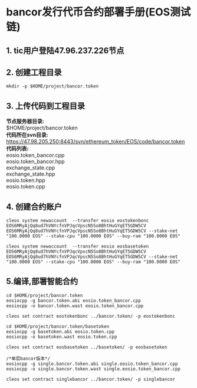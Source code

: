 # bancor发行代币合约部署手册(EOS测试链)
## 1. tic用户登陆47.96.237.226节点
    
## 2. 创建工程目录

```
mkdir -p $HOME/project/bancor.token
```

## 3. 上传代码到工程目录
**节点服务器目录:**<br>
$HOME/project/bancor.token<br>
**代码所在svn目录:**<br> https://47.98.205.250:8443/svn/ethereum_token/EOS/code/bancor.token<br>
**代码列表:**<br>
eosio.token_bancor.cpp<br>
eosio.token_bancor.hpp<br>
exchange_state.cpp<br>
exchange_state.hpp<br>
eosio.token.hpp<br>
eosio.token.cpp<br>

## 4. 创建合约账户


```
cleos system newaccount  --transfer eosio eostokenbonc EOS6MRyAjQq8ud7hVNYcfnVPJqcVpscN5So8BhtHuGYqET5GDW5CV EOS6MRyAjQq8ud7hVNYcfnVPJqcVpscN5So8BhtHuGYqET5GDW5CV --stake-net "100.0000 EOS" --stake-cpu "100.0000 EOS" --buy-ram "100.0000 EOS"
```

```
cleos system newaccount  --transfer eosio eosbasetoken EOS6MRyAjQq8ud7hVNYcfnVPJqcVpscN5So8BhtHuGYqET5GDW5CV EOS6MRyAjQq8ud7hVNYcfnVPJqcVpscN5So8BhtHuGYqET5GDW5CV --stake-net "100.0000 EOS" --stake-cpu "100.0000 EOS" --buy-ram "100.0000 EOS"
```

## 5.编译,部署智能合约

```
cd $HOME/project/bancor.token
eosiocpp -g bancor.token.abi eosio.token_bancor.cpp 
eosiocpp -o bancor.token.wast eosio.token_bancor.cpp 

cleos set contract eostokenbonc ../bancor.token/ -p eostokenbonc

cd $HOME/project/bancor.token/basetoken
eosiocpp -g basetoken.abi eosio.token.cpp
eosiocpp -o basetoken.wast eosio.token.cpp

cleos set contract eosbasetoken ../basetoken/ -p eosbasetoken

```

```
/*单层bancor版本*/
eosiocpp -g single.bancor.token.abi single.eosio.token_bancor.cpp 
eosiocpp -o single.bancor.token.wast single.eosio.token_bancor.cpp 

cleos set contract singlebancor ../bancor.token/ -p singlebancor

```



